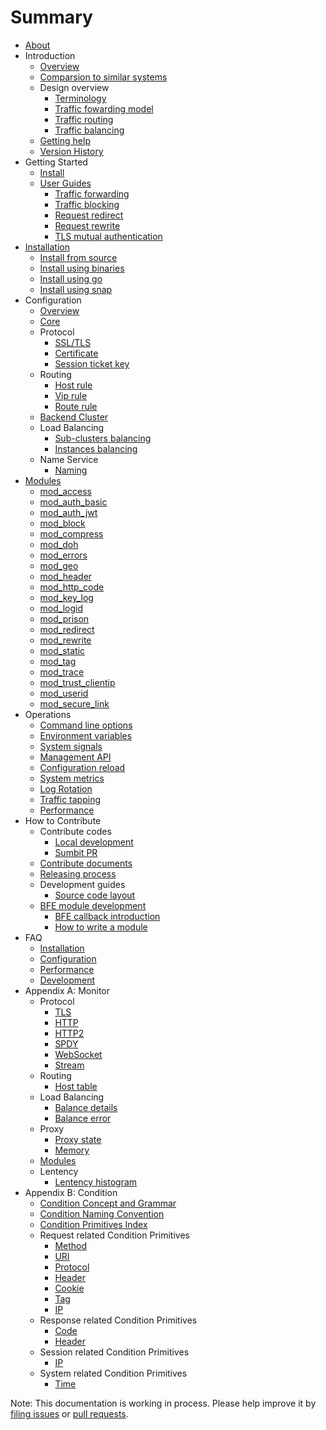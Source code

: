 # Summary

* [About](ABOUT.md)
* Introduction
  * [Overview](introduction/overview.md)
  * [Comparsion to similar systems](introduction/comparison.md)
  * Design overview
    * [Terminology](introduction/terminology.md)
    * [Traffic fowarding model](introduction/forward_model.md)
    * [Traffic routing](introduction/route.md)
    * [Traffic balancing](introduction/balance.md)
  * [Getting help](introduction/getting_help.md)
  * [Version History](https://github.com/bfenetworks/bfe/blob/master/CHANGELOG.md)
* Getting Started 
  * [Install](installation/install_from_source.md)
  * [User Guides](example/guide.md)
    * [Traffic forwarding](example/route.md)
    * [Traffic blocking](example/block.md)
    * [Request redirect](example/redirect.md)
    * [Request rewrite](example/rewrite.md)
    * [TLS mutual authentication](example/client_auth.md)
* [Installation](installation/install.md)
  * [Install from source](installation/install_from_source.md)
  * [Install using binaries](installation/install_using_binaries.md)
  * [Install using go](installation/install_using_go.md)
  * [Install using snap](installation/install_using_snap.md)
* Configuration
  * [Overview](configuration/config.md)
  * [Core](configuration/bfe.conf.md)
  * Protocol
    * [SSL/TLS](configuration/tls_conf/tls_rule_conf.data.md)
    * [Certificate](configuration/tls_conf/server_cert_conf.data.md)
    * [Session ticket key](configuration/tls_conf/session_ticket_key.data.md)
  * Routing
    * [Host rule](configuration/server_data_conf/host_rule.data.md)
    * [Vip rule](configuration/server_data_conf/vip_rule.data.md)
    * [Route rule](configuration/server_data_conf/route_rule.data.md)
  * [Backend Cluster](configuration/server_data_conf/cluster_conf.data.md)
  * Load Balancing
    * [Sub-clusters balancing](configuration/cluster_conf/gslb.data.md)
    * [Instances balancing](configuration/cluster_conf/cluster_table.data.md)
  * Name Service
    * [Naming](configuration/server_data_conf/name_conf.data.md)
* [Modules](modules/modules.md)
  * [mod_access](modules/mod_access/mod_access.md)
  * [mod_auth_basic](modules/mod_auth_basic/mod_auth_basic.md)
  * [mod_auth_jwt](modules/mod_auth_jwt/mod_auth_jwt.md)
  * [mod_block](modules/mod_block/mod_block.md)
  * [mod_compress](modules/mod_compress/mod_compress.md)
  * [mod_doh](modules/mod_doh/mod_doh.md)
  * [mod_errors](modules/mod_errors/mod_errors.md)
  * [mod_geo](modules/mod_geo/mod_geo.md)
  * [mod_header](modules/mod_header/mod_header.md)
  * [mod_http_code](modules/mod_http_code/mod_http_code.md)
  * [mod_key_log](modules/mod_key_log/mod_key_log.md)
  * [mod_logid](modules/mod_logid/mod_logid.md)
  * [mod_prison](modules/mod_prison/mod_prison.md)
  * [mod_redirect](modules/mod_redirect/mod_redirect.md)
  * [mod_rewrite](modules/mod_rewrite/mod_rewrite.md)
  * [mod_static](modules/mod_static/mod_static.md)
  * [mod_tag](modules/mod_tag/mod_tag.md)
  * [mod_trace](modules/mod_trace/mod_trace.md)
  * [mod_trust_clientip](modules/mod_trust_clientip/mod_trust_clientip.md)
  * [mod_userid](modules/mod_userid/mod_userid.md)
  * [mod_secure_link](modules/mod_secure_link/mod_secure_link.md)
* Operations
  * [Command line options](operation/command.md)
  * [Environment variables](operation/env_var.md)
  * [System signals](operation/signal.md)
  * [Management API](operation/api.md)
  * [Configuration reload](operation/reload.md)
  * [System metrics](operation/monitor.md)
  * [Log Rotation](operation/log_rotation.md)
  * [Traffic tapping](operation/capture_packet.md)
  * [Performance](operation/performance.md)
* How to Contribute
  * Contribute codes
    * [Local development](development/local_dev_guide.md)
    * [Sumbit PR](development/submit_pr_guide.md)
  * [Contribute documents](development/write_doc_guide.md)
  * [Releasing process](development/release_regulation.md)
  * Development guides
    * [Source code layout](development/source_code_layout.md)
  * [BFE module development](development/module/overview.md)
    * [BFE callback introduction](development/module/bfe_callback.md)
    * [How to write a module](development/module/how_to_write_module.md)
* FAQ
  * [Installation](faq/installation.md)
  * [Configuration](faq/configuration.md)
  * [Performance](faq/performance.md)
  * [Development](faq/development.md)
* Appendix A: Monitor
  * Protocol 
    * [TLS](monitor/tls_state.md)
    * [HTTP](monitor/http_state.md)
    * [HTTP2](monitor/http2_state.md)
    * [SPDY](monitor/spdy_state.md)
    * [WebSocket](monitor/websocket_state.md)
    * [Stream](monitor/stream_state.md)
  * Routing
    * [Host table](monitor/host_table_status.md)
  * Load Balancing
    * [Balance details](monitor/bal_table_status.md)
    * [Balance error](monitor/bal_state.md)
  * Proxy
    * [Proxy state](monitor/proxy_state.md)
    * [Memory](monitor/proxy_mem_stat.md)
  * [Modules](monitor/module_status.md)
  * Lentency
    * [Lentency histogram](monitor/latency.md)
* Appendix B: Condition
  * [Condition Concept and Grammar](condition/condition_grammar.md)
  * [Condition Naming Convention](condition/condition_naming_convention.md)
  * [Condition Primitives Index](condition/condition_primitive_index.md)
  * Request related Condition Primitives
    * [Method](condition/request/method.md)
    * [URI](condition/request/uri.md)
    * [Protocol](condition/request/protocol.md)
    * [Header](condition/request/header.md)
    * [Cookie](condition/request/cookie.md)
    * [Tag](condition/request/tag.md)
    * [IP](condition/request/ip.md)
  * Response related Condition Primitives
    * [Code](condition/response/code.md)
    * [Header](condition/response/header.md)
  * Session related Condition Primitives
    * [IP](condition/session/ip.md)
  * System related Condition Primitives
    * [Time](condition/system/time.md)

Note: This documentation is working in process. Please help improve it by [filing issues](https://github.com/bfenetworks/bfe/issues/new/choose) or [pull requests](development/submit_pr_guide.md).
